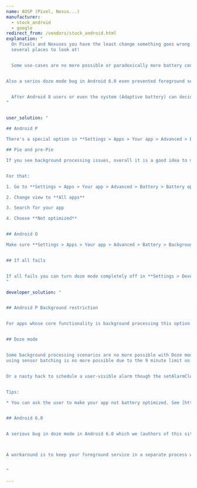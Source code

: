 ```yaml
---
name: AOSP (Pixel, Nexus...)
manufacturer:
  - stock_android
  - google
redirect_from: /vendors/stock_android.html
explanation: "
  On Pixels and Nexuses you have the least change something goes wrong with background processing, but still there are
  several places to look at!


  Some use-cases are no more possible or paradoxically more battery consuming (e.g. gathering sensor data through sensor batching,see [Solution for developers](#dev-solution)) with the introduction of [Doze mode](https://developer.android.com/training/monitoring-device-state/doze-standby) in Android 6+ and you may need to opt the app out of battery optimizations to make it work properly.


Also a serios doze mode bug in Android 6.0 even prevented foreground services to do their job (see [Solution for devs](#dev-solution) for workaround), but luckily this was fixed in 7.0.


  After Android 8 users or even the system (Adaptive battery) can decide to prevent your apps background processes from working and you may need to check the Background restrictions (or limits) option in your phone settings.
"


user_solution: "

## Android P

There's a special option in **Settings > Apps > Your app > Advanced > Battery > Background restrictions**. If users accidentally enable this option it will break their apps. And users do enable that option!

## Pie and pre-Pie

If you see background processing issues, overall it is a good idea to make your app not battery optimized to ensure it gets the freedom it needs to perform in the background.


For that:

1. Go to **Settings > Apps > Your app > Advanced > Battery > Battery optimization**

2. Change view to **All apps**

3. Search for your app

4. Choose **Not optimized**


## Android O

Make sure **Settings > Apps > Your app > Advanced > Battery > Background limitations** is not enabled. If the app is not yet optimized for Oreo API level it will break their background processing.


## If all fails


If all fails you can turn doze mode completely off in **Settings > Developer options**. (If you don't know how to enable developer options, Google should help.)
"

developer_solution: "


## Android P Background restriction


For apps whose core functionality is background processing this option basically means 'Break the app core functionality' and this is not always obvious for users. You would be surprised how many support cases we see when we spend hours with debugging only to find out users did enable this. In our opinion this option is unnecessary or even evil. If users don't want the app to do its job, they can still - force close or uninstall. Maybe this is a matter of naming as most users don't know what are background processes, but I guess whatever you do in terms of explanation it is so hard to understand (even for experienced users) what are all the consequences of this that there always will be people enabling it unintentionally.


## Doze mode


Some background processing scenarios are no more possible with Doze mode. For example low battery sensor logging
using sensor batching is no more possible due to the 9 minute limit on consecutive alarms. The only workaround is keeping a partial wake lock all the time which means dramatically more battery is consumed for the same job.


Or a nasty hack to schedule a user-visible alarm though the setAlarmClock() method which can trigger more often.


Tips:

* You can ask the user to make your app not battery optimized. See [https://developer.android.com/training/monitoring-device-state/doze-standby](https://developer.android.com/training/monitoring-device-state/doze-standby)


## Android 6.0


A serious bug in doze mode in Android 6.0 which we (authors of this site) did report to Google (Dianne Hackborn) during the 6.0 BETA does not allow foreground services to keep a wake lock every time an activity or a broadcast receiver kicks in, see [https://plus.google.com/u/0/+AndroidDevelopers/posts/94jCkmG4jff](https://plus.google.com/u/0/+AndroidDevelopers/posts/94jCkmG4jff) and search for Petr Nalevka and Dianne Hackborn.



A workaround is to keep your foreground service in a separate process without any other Android components (read Activities, Receivers, Services..) in that process. This workaround is needed for all Android 6.0 devices but not needed on later devices where this is already fixed.


"

---
```

